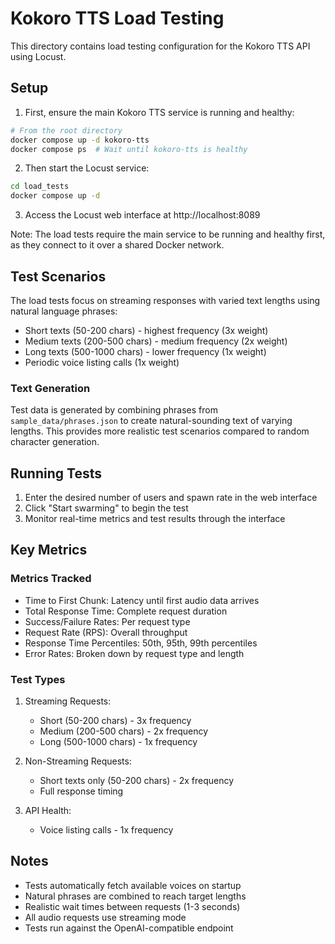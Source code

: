# Kokoro TTS Load Testing

This directory contains load testing configuration for the Kokoro TTS API using Locust.

## Setup

1. First, ensure the main Kokoro TTS service is running and healthy:
```bash
# From the root directory
docker compose up -d kokoro-tts
docker compose ps  # Wait until kokoro-tts is healthy
```

2. Then start the Locust service:
```bash
cd load_tests
docker compose up -d
```

3. Access the Locust web interface at http://localhost:8089

Note: The load tests require the main service to be running and healthy first, as they connect to it over a shared Docker network.

## Test Scenarios

The load tests focus on streaming responses with varied text lengths using natural language phrases:

- Short texts (50-200 chars) - highest frequency (3x weight)
- Medium texts (200-500 chars) - medium frequency (2x weight)
- Long texts (500-1000 chars) - lower frequency (1x weight)
- Periodic voice listing calls (1x weight)

### Text Generation

Test data is generated by combining phrases from `sample_data/phrases.json` to create natural-sounding text of varying lengths. This provides more realistic test scenarios compared to random character generation.

## Running Tests

1. Enter the desired number of users and spawn rate in the web interface
2. Click "Start swarming" to begin the test
3. Monitor real-time metrics and test results through the interface

## Key Metrics

### Metrics Tracked

- Time to First Chunk: Latency until first audio data arrives
- Total Response Time: Complete request duration
- Success/Failure Rates: Per request type
- Request Rate (RPS): Overall throughput
- Response Time Percentiles: 50th, 95th, 99th percentiles
- Error Rates: Broken down by request type and length

### Test Types

1. Streaming Requests:
   - Short (50-200 chars) - 3x frequency
   - Medium (200-500 chars) - 2x frequency
   - Long (500-1000 chars) - 1x frequency

2. Non-Streaming Requests:
   - Short texts only (50-200 chars) - 2x frequency
   - Full response timing

3. API Health:
   - Voice listing calls - 1x frequency

## Notes

- Tests automatically fetch available voices on startup
- Natural phrases are combined to reach target lengths
- Realistic wait times between requests (1-3 seconds)
- All audio requests use streaming mode
- Tests run against the OpenAI-compatible endpoint
